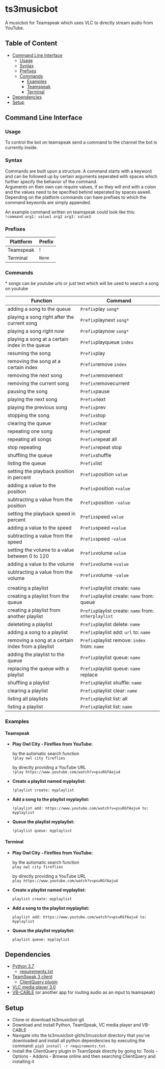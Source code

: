 # ts3musicbot
A musicbot for Teamspeak which uses VLC to directly stream audio from YouTube.


## Table of Content
- [Command Line Interface](#command-line-interface)
  - [Usage](#usage)
  - [Syntax](#syntax)
  - [Prefixes](#prefixes)
  - [Commands](#commands)
    - [Examples](#examples)
    - [Teamspeak](#teamspeak)
    - [Terminal](#terminal)
- [Dependencies](#dependencies)
- [Setup](#setup)

## Command Line Interface

### Usage
To control the bot on teamspeak send a command to the channel the bot is currently inside. 

### Syntax
Commands are built upon a structure.
A command starts with a keyword and can be followed up by certain arguments seperated with spaces which further specify the behavior of the command.  
Arguments on their own can require values, if so they will end with a colon and the values need to be specified behind seperated by spaces aswell.  
Depending on the platform commands can have prefixes to which the command keywords are simply appended.  

An example command written on teamspeak could look like this:  
```!command arg1: value1 arg2 arg3: value3```

### Prefixes
| Plattform                                          | Prefix |
| ---                                                | --- |
| Teamspeak                                          | ! |
| Terminal                                           | ```None``` |

### Commands
\* songs can be youtube urls or just text which will be used to search a song on youtube   

| Function                                           | Command |
| ---                                                | --- |
| adding a song to the queue                         | ```Prefix```play ```song*``` |
| playing a song right after the current song        | ```Prefix```playnext ```song*``` |
| playing a song right now                           | ```Prefix```playnow ```song*``` |
| playing a song at a certain index in the queue     | ```Prefix```playqueue ```index``` |
| resuming the song                                  | ```Prefix```play |
| removing the song at a certain index               | ```Prefix```remove ```index``` |
| removing the next song                             | ```Prefix```removenext |
| removing the current song                          | ```Prefix```removecurrent |
| pausing the song                                   | ```Prefix```pause |
| playing the next song                              | ```Prefix```next |
| playing the previous song                          | ```Prefix```prev |
| stopping the song                                  | ```Prefix```stop |
| clearing the queue                                 | ```Prefix```clear |
| repeating one song                                 | ```Prefix```repeat |
| repeating all songs                                | ```Prefix```repeat all |
| stop repeating                                     | ```Prefix```repeat stop |
| shuffling the queue                                | ```Prefix```shuffle |
| listing the queue                                  | ```Prefix```list |
| setting the playback position in percent           | ```Prefix```position ```value```|
| adding a value to the position                     | ```Prefix```position ```+value```|
| subtracting a value from the position              | ```Prefix```position ```-value```|
| setting the playback speed in percent              | ```Prefix```speed ```value```|
| adding a value to the speed                        | ```Prefix```speed ```+value```|
| subtracting a value from the speed                 | ```Prefix```speed ```-value```|
| setting the volume to a value between 0 to 120     | ```Prefix```volume ```value```|
| adding a value to the volume                       | ```Prefix```volume ```+value```|
| subtracting a value from the volume                | ```Prefix```volume ```-value```|
|                                                    |
| creating a playlist                                | ```Prefix```playlist create: ```name``` |
| creating a playlist from the queue                 | ```Prefix```playlist create: ```name``` from: queue |
| creating a playlist from another playlist          | ```Prefix```playlist create: ```name``` from: ```otherplaylist``` |
| deleteting a playlist                              | ```Prefix```playlist delete: ```name``` |
| adding a song to a playlist                        | ```Prefix```playlist add: ```url``` to: ```name``` |
| removing a song at a certain index from a playlist | ```Prefix```playlist remove: ```index``` from: ```name``` |
| adding the playlist to the queue                   | ```Prefix```playlist queue: ```name``` |
| replacing the queue with a playlist                | ```Prefix```playlist queue: ```name``` replace |
| shuffling a playlist                               | ```Prefix```playlist shuffle: ```name``` |
| clearing a playlist                                | ```Prefix```playlist clear: ```name``` |
| listing all playlists                              | ```Prefix```playlist list: all |
| listing a playlist                                 | ```Prefix```playlist list: ```name``` |

### Examples

#### Teamspeak
- **Play Owl City - Fireflies from YouTube:**  
  
  by the automatic search function  
  ```!play owl city fireflies```  
  
  by directly providing a YouTube URL  
  ```!play https://www.youtube.com/watch?v=psuRGfAaju4```  

- **Create a playlist named myplaylist:**  

  ```!playlist create: myplaylist```  

- **Add a song to the playlist myplaylist:**  

  ```!playlist add: https://www.youtube.com/watch?v=psuRGfAaju4 to: myplaylist```  

- **Queue the playlist myplaylist:**  

  ```!playlist queue: myplaylist```  

#### Terminal

- **Play Owl City - Fireflies from YouTube:**  
  
  by the automatic search function  
  ```play owl city fireflies```  
  
  by directly providing a YouTube URL  
  ```play https://www.youtube.com/watch?v=psuRGfAaju4```  

- **Create a playlist named myplaylist:**  

  ```playlist create: myplaylist```  

- **Add a song to the playlist myplaylist:**  

  ```playlist add: https://www.youtube.com/watch?v=psuRGfAaju4 to: myplaylist```  

- **Queue the playlist myplaylist:**  

  ```playlist queue: myplaylist```  

## Dependencies
- [Python 3.7](https://www.python.org/downloads/)
   - [requirements.txt](https://github.com/Saecki/ts3musicbot-git/blob/master/ts3musicbot/requirements.txt)
- [TeamSpeak 3 client](https://www.teamspeak.com/en/downloads/)
   - [ClientQuery plugin](https://www.myteamspeak.com/addons/943dd816-7ef2-48d7-82b8-d60c3b9b10b3)
- [VLC media player 3.0](https://www.videolan.org/vlc/)
- [VB-CABLE](https://www.vb-audio.com/Cable/) (or another app for routing audio as an input to teamspeak)

## Setup
- Clone or download ts3musicbot-git
- Download and install Python, TeamSpeak, VC media player and VB-CABLE
- Navigate into the ts3musicbot-git/ts3musicbot directory that you've downloaded and install all python dependencies by executing the command: ```pip3 install -r requirements.txt```.
- Install the ClientQuery plugin in TeamSpeak directly by going to: Tools - Options - Addons - Browse online and then searching ClientQuery and installing it